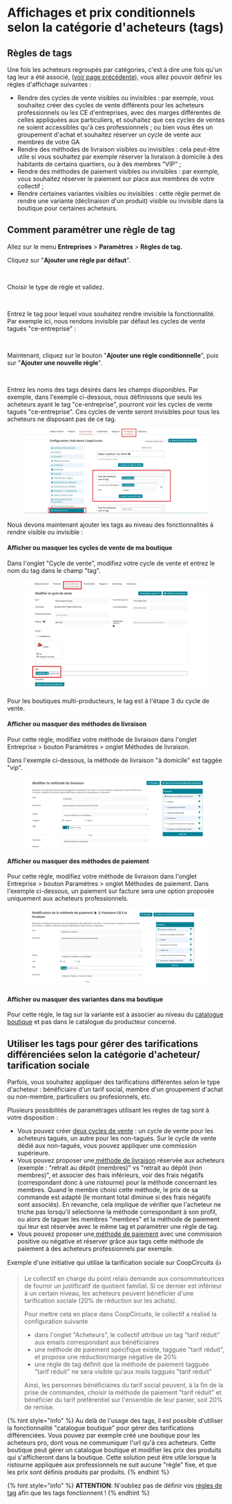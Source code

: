 # Affichages et prix conditionnels selon la catégorie d'acheteurs (tags)

## Règles de tags

Une fois les acheteurs regroupés par catégories, c'est à dire une fois qu'un tag leur a été associé, ([voir page précédente](https://guide.openfoodnetwork.org/v/fr/basic-features/shopfront/customer-management-and-conditional-displays-prices/customers)), vous allez pouvoir définir les règles d'affichage suivantes :&#x20;

* Rendre des cycles de vente visibles ou invisibles : par exemple, vous souhaitez créer des cycles de vente différents pour les acheteurs professionnels ou les CE d'entreprises, avec des marges différentes de celles appliquées aux particuliers, et souhaitez que ces cycles de ventes ne soient accessibles qu'à ces professionnels ; ou bien vous êtes un groupement d'achat et souhaitez réserver un cycle de vente aux membres de votre GA
* Rendre des méthodes de livraison visibles ou invisibles : cela peut-être utile si vous souhaitez par exemple réserver la livraison à domicile à des habitants de certains quartiers, ou à des membres "VIP" ;
* Rendre des méthodes de paiement visibles ou invisibles : par exemple, vous souhaitez réserver le paiement sur place aux membres de votre collectif ;
* Rendre certaines variantes visibles ou invisibles : cette règle permet de rendre une variante (déclinaison d'un produit) visible ou invisible dans la boutique pour certaines acheteurs.

## Comment paramétrer une règle de tag

Allez sur le menu **Entreprises** > **Paramètres** > **Règles de tag.**

Cliquez sur "**Ajouter une règle par défaut**".

<figure><img src="../../../.gitbook/assets/Régles de tags_edit.jpg" alt=""><figcaption></figcaption></figure>

Choisir le type de règle et validez.&#x20;

<figure><img src="../../../.gitbook/assets/Choix_règles de tag.jpg" alt=""><figcaption></figcaption></figure>

Entrez le tag pour lequel vous souhaitez rendre invisible la fonctionnalité. Par exemple ici, nous rendons invisible par défaut les cycles de vente tagués "ce-entreprise" :

<figure><img src="../../../.gitbook/assets/tags_pardéfaut_edit.jpg" alt=""><figcaption></figcaption></figure>

Maintenant, cliquez sur le bouton "**Ajouter une règle conditionnelle**", puis sur "**Ajouter une nouvelle règle**".&#x20;

<figure><img src="../../../.gitbook/assets/tags_régleconditionnelle_edit.jpg" alt=""><figcaption></figcaption></figure>

Entrez les noms des tags désirés dans les champs disponibles. Par exemple, dans l'exemple ci-dessous, nous définissons que seuls les acheteurs ayant le tag "ce-entreprise", pourront voir les cycles de vente tagués "ce-entreprise". Ces cycles de vente seront invisibles pour tous les acheteurs ne disposant pas de ce tag.

<figure><img src="../../../.gitbook/assets/tags_ceentreprise_edit.jpg" alt=""><figcaption></figcaption></figure>



Nous devons maintenant ajouter les tags au niveau des fonctionnalités à rendre visible ou invisible :&#x20;

#### Afficher ou masquer les cycles de vente de ma boutique

Dans l'onglet "Cycle de vente", modifiez votre cycle de vente et entrez le nom du tag dans le champ "tag".

<figure><img src="../../../.gitbook/assets/tags_cycledevente_edit.jpg" alt=""><figcaption></figcaption></figure>

Pour les boutiques multi-producteurs, le tag est à l'étape 3 du cycle de vente.

#### Afficher ou masquer des méthodes de livraison&#x20;

Pour cette règle, modifiez votre méthode de livraison dans l'onglet Entreprise > bouton Paramètres > onglet Méthodes de livraison.&#x20;

Dans l'exemple ci-dessous, la méthode de livraison "à domicile" est taggée "vip".

<figure><img src="../../../.gitbook/assets/tags_livraison (1).jpg" alt=""><figcaption></figcaption></figure>

#### Afficher ou masquer des méthodes de paiement&#x20;

Pour cette règle, modifiez votre méthode de livraison dans l'onglet Entreprise > bouton Paramètres > onglet Méthodes de paiement.  Dans l'exemple ci-dessous, un paiement sur facture sera une option proposée uniquement aux acheteurs professionnels.&#x20;

<figure><img src="../../../.gitbook/assets/tags_paiement (2).jpg" alt=""><figcaption></figcaption></figure>

#### Afficher ou masquer des variantes dans ma boutique

&#x20;Pour cette règle, le tag sur la variante est à associer au niveau du [catalogue boutique](https://guide.openfoodnetwork.org/v/fr/basic-features/products-1/inventory-tool) et pas dans le catalogue du producteur concerné.&#x20;





## Utiliser les tags pour gérer des tarifications différenciées selon la catégorie d'acheteur/ tarification sociale

Parfois, vous souhaitez appliquer des tarifications différentes selon le type d'acheteur : bénéficiaire d'un tarif social, membre d'un groupement d'achat ou non-membre, particuliers ou profesionnels, etc.&#x20;

Plusieurs possibilités de paramétrages utilisant les règles de tag sont à votre disposition  :

* Vous pouvez créer [deux cycles de vente](https://guide.openfoodnetwork.org/v/fr/basic-features/shopfront/order-cycle) : un cycle de vente pour les acheteurs tagués, un autre pour les non-tagués. Sur le cycle de vente dédié aux non-tagués, vous pouvez appliquer une commission supérieure.&#x20;
* Vous pouvez proposer une[ méthode de livraison](https://guide.openfoodnetwork.org/v/fr/basic-features/shopfront/shipping-methods) réservée aux acheteurs (exemple : "retrait au dépôt (membres)" vs "retrait au dépôt (non membres)", et associer des frais inférieurs, voir des frais négatifs (correspondant donc à une ristourne) pour la méthode concernant les membres. Quand le membre choisi cette méthode, le prix de sa commande est adapté (le montant total diminue si des frais négatifs sont associés). En revanche, cela implique de vérifier que l'acheteur ne triche pas lorsqu'il sélectionne la méthode correspondant à son profil, ou alors de taguer les membres "membres" et la méthode de paiement qui leur est réservée avec le même tag et paramétrer une règle de tag.
* Vous pouvez proposer une[ méthode de paiement](https://guide.openfoodnetwork.org/v/fr/basic-features/shopfront/payment-methods) avec une commission positive ou négative et réserver grâce aux tags cette méthode de paiement à des acheteurs professionnels par exemple.&#x20;

Exemple d'une initiative qui utilise la tarification sociale sur CoopCircuits :thumbsup:

> Le collectif en charge du point relais demande aux consommateurices de fournir un justificatif de quotient familial. Si ce dernier est inférieur à un certain niveau, les acheteurs peuvent bénéficier d'une tarification sociale (20% de réduction sur les achats).&#x20;
>
> Pour mettre cela en place dans CoopCircuits, le collectif a réalisé la configuration suivante&#x20;
>
> * dans l'onglet "Acheteurs", le collectif  attribue un tag "tarif réduit" aux emails correspondant aux bénéficiaires&#x20;
> * une méthode de paiement spécifique existe, tagguée "tarif réduit", et propose une réduction/marge négative de 20%&#x20;
> * une règle de tag définit que la méthode de paiement tagguée "tarif réduit" ne sera visible qu'aux mails taggués "tarif réduit"
>
> Ainsi,  les personnes bénéficiaires du tarif social peuvent, à la fin de la prise de commandes, choisir la méthode de paiement "tarif réduit" et bénéficier du tarif préférentiel sur l'ensemble de leur panier, soit 20% de remise.

{% hint style="info" %}
Au delà de l'usage des tags, il est possible d'utiliser la fonctionnalité "catalogue boutique" pour gérer des tarifications différenciées. Vous pouvez par exemple créé une boutique pour les acheteurs pro, dont vous ne communiquer l'url qu'à ces acheteurs. Cette boutique peut gérer un catalogue boutique et modifier les prix des produits qui s'afficheront dans la boutique. Cette solution peut être utile lorsque la ristourne appliquée aux professionnels ne suit aucune "règle" fixe, et que les prix sont définis produits par produits.
{% endhint %}

{% hint style="info" %}
**ATTENTION**: N'oubliez pas de définir vos [règles de tag](https://guide.openfoodnetwork.org/v/fr/basic-features/shopfront/customer-management-and-conditional-displays-prices/tags-and-tag-rules#regles-de-tags) afin que les tags fonctionnent !
{% endhint %}

&#x20;
